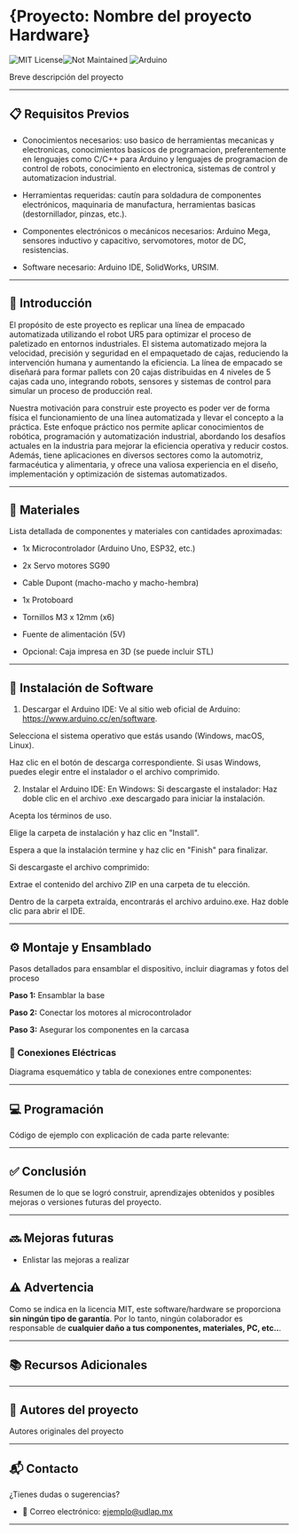 # {Proyecto: Nombre del proyecto Hardware}
![MIT License](https://img.shields.io/badge/License-MIT-yellow?style=for-the-badge)![Not Maintained](https://img.shields.io/badge/status-not_maintained-lightgrey?style=for-the-badge)
![Arduino](https://img.shields.io/badge/Arduino-00979D?style=for-the-badge&logo=arduino&logoColor=white)







Breve descripción del proyecto

---

## 📋 Requisitos Previos

- Conocimientos necesarios: uso basico de herramientas mecanicas y electronicas, conocimientos basicos de programacion, preferentemente en lenguajes como C/C++ para Arduino y lenguajes de programacion de control de robots, conocimiento en electronica, sistemas de control y automatizacion industrial.

- Herramientas requeridas: cautín para soldadura de componentes electrónicos, maquinaria de manufactura, herramientas basicas (destornillador, pinzas, etc.).

- Componentes electrónicos o mecánicos necesarios: Arduino Mega, sensores inductivo y capacitivo, servomotores, motor de DC, resistencias.

- Software necesario: Arduino IDE, SolidWorks, URSIM.

---

## 📖 Introducción

El propósito de este proyecto es replicar una línea de empacado automatizada utilizando el robot UR5 para optimizar el proceso de paletizado en entornos industriales. El sistema automatizado mejora la velocidad, precisión y seguridad en el empaquetado de cajas, reduciendo la intervención humana y aumentando la eficiencia. La línea de empacado se diseñará para formar pallets con 20 cajas distribuidas en 4 niveles de 5 cajas cada uno, integrando robots, sensores y sistemas de control para simular un proceso de producción real.

Nuestra motivación para construir este proyecto es poder ver de forma física el funcionamiento de una línea automatizada y llevar el concepto a la práctica. Este enfoque práctico nos permite aplicar conocimientos de robótica, programación y automatización industrial, abordando los desafíos actuales en la industria para mejorar la eficiencia operativa y reducir costos. Además, tiene aplicaciones en diversos sectores como la automotriz, farmacéutica y alimentaria, y ofrece una valiosa experiencia en el diseño, implementación y optimización de sistemas automatizados.

---

## 🔩 Materiales

Lista detallada de componentes y materiales con cantidades aproximadas:

- 1x Microcontrolador (Arduino Uno, ESP32, etc.)

- 2x Servo motores SG90

- Cable Dupont (macho-macho y macho-hembra)

- 1x Protoboard

- Tornillos M3 x 12mm (x6)

- Fuente de alimentación (5V)

- Opcional: Caja impresa en 3D (se puede incluir STL)

---
## 💾 Instalación de Software

1. Descargar el Arduino IDE:
Ve al sitio web oficial de Arduino: https://www.arduino.cc/en/software.

Selecciona el sistema operativo que estás usando (Windows, macOS, Linux).

Haz clic en el botón de descarga correspondiente. Si usas Windows, puedes elegir entre el instalador o el archivo comprimido.

2. Instalar el Arduino IDE:
En Windows:
Si descargaste el instalador: Haz doble clic en el archivo .exe descargado para iniciar la instalación.

Acepta los términos de uso.

Elige la carpeta de instalación y haz clic en "Install".

Espera a que la instalación termine y haz clic en "Finish" para finalizar.

Si descargaste el archivo comprimido:

Extrae el contenido del archivo ZIP en una carpeta de tu elección.

Dentro de la carpeta extraída, encontrarás el archivo arduino.exe. Haz doble clic para abrir el IDE.

---

## ⚙️ Montaje y Ensamblado

Pasos detallados para ensamblar el dispositivo, incluir diagramas y fotos del proceso

**Paso 1:** Ensamblar la base

**Paso 2:** Conectar los motores al microcontrolador

**Paso 3:** Asegurar los componentes en la carcasa

### 🔌 Conexiones Eléctricas

Diagrama esquemático y tabla de conexiones entre componentes:

---

## 💻 Programación

Código de ejemplo con explicación de cada parte relevante:

---

## ✅ Conclusión

Resumen de lo que se logró construir, aprendizajes obtenidos y posibles mejoras o versiones futuras del proyecto.

---

## 🔜 Mejoras futuras

- Enlistar las mejoras a realizar

## ⚠️ Advertencia

Como se indica en la licencia MIT, este software/hardware se proporciona **sin ningún tipo de garantía**. Por lo tanto, ningún colaborador es responsable de **cualquier daño a tus componentes, materiales, PC, etc..**.

---

## 📚 Recursos Adicionales

---

## 👥 Autores del proyecto

Autores originales del proyecto

---

## 📬 Contacto

¿Tienes dudas o sugerencias?

- 📧 Correo electrónico: ejemplo@udlap.mx

---

